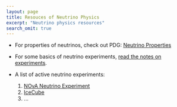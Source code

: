 ```yaml
---
layout: page
title: Resouces of Neutrino Physics
excerpt: "Neutrino physics resources"
search_omit: true
---
```


* For properties of neutrinos, check out PDG: [Neutrino Properties](http://pdglive.lbl.gov/Particle.action?node=S066)

* For some basics of neutrino experiments, [read the notes on experiments](http://docs.neutrino.xyz/experiments/).

* A list of active neutrino experiments:
	1. [NOvA Neutrino Experiment](http://www-nova.fnal.gov/)
	2. [IceCube](http://icecube.wisc.edu/)
	3. ...
